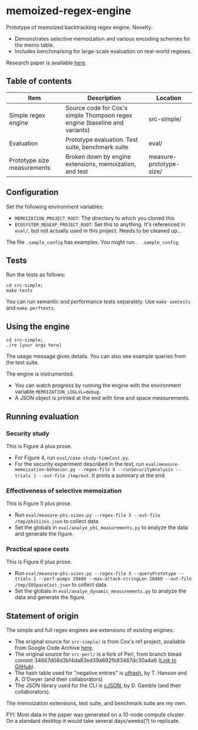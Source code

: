 # memoized-regex-engine

Prototype of memoized backtracking regex engine. Novelty:
- Demonstrates selective memoization and various encoding schemes for the memo table.
- Includes benchmarking for large-scale evaluation on real-world regexes.

Research paper is available [here](https://davisjam.github.io/publications/).

## Table of contents

| Item | Description | Location |
|------|-------------|----------|
| Simple regex engine | Source code for Cox's simple Thompson regex engine (baseline and variants)       | src-simple/ |
| Evaluation          | Prototype evaluation. Test suite, benchmark suite                                | eval/ |
| Prototype size measurements          | Broken down by engine extensions, memoization, and test         | measure-prototype-size/ |

## Configuration

Set the following environment variables:
- `MEMOIZATION_PROJECT_ROOT`: The directory to which you cloned this
- `ECOSYSTEM_REGEXP_PROJECT_ROOT`: Set this to anything. It's referenced in `eval/`, but not actually used in this project. Needs to be cleaned up...

The file `.sample_config` has examples. You might run `. .sample_config`.

## Tests

Run the tests as follows:

```
cd src-simple;
make tests
```

You can run semantic and performance tests separately. Use `make semtests` and `make perftests`.

## Using the engine

```
cd src-simple;
./re [your args here]
```

The usage message gives details. You can also see example queries from the test suite.

The engine is instrumented.
- You can watch progress by running the engine with the environment variable `MEMOIZATION_LOGLVL=debug`.
- A JSON object is printed at the end with time and space measurements.

## Running evaluation

### Security study

This is Figure 4 plus prose.

- For Figure 4, run `eval/case-study-timeCost.py`.
- For the security experiment described in the text, run `eval/measure-memoization-behavior.py --regex-file X --runSecurityAnalysis --trials 1 --out-file /tmp/out`. It prints a summary at the end.

### Effectiveness of selective memoization

This is Figure 5 plus prose.

- Run `eval/measure-phi-sizes.py --regex-file X --out-file /tmp/phiSizes.json` to collect data.
- Set the globals in `eval/analye_phi_measurements.py` to analyze the data and generate the figure.

### Practical space costs

This is Figure 6 plus prose.

- Run `eval/measure-phi-sizes.py --regex-file X --queryPrototype --trials 1 --perf-pumps 20480 --max-attack-stringLen 20480 --out-file /tmp/SOSpaceCost.json` to collect data.
- Set the globals in `eval/analye_dynamic_measurements.py` to analyze the data and generate the figure.

## Statement of origin

The simple and full regex engines are extensions of existing engines.
  - The original source for `src-simple/` is from Cox's re1 project, available from Google Code Archive [here](https://code.google.com/archive/p/re1/).
  - The original source for `src-perl/` is a fork of Perl, from branch blead commit 34667d08d3bf4da83ed39a692fb83467dc30a4a6 ([Link to GitHub](https://github.com/Perl/perl5/commit/34667d08d3bf4da83ed39a692fb83467dc30a4a6)).
  - The hash table used for "negative entries" is [uthash](https://github.com/troydhanson/uthash), by T. Hanson and A. O'Dwyer (and their collaborators)
  - The JSON library used for the CLI is [cJSON](https://github.com/DaveGamble/cJSON), by D. Gamble (and their collaborators).

The memoization extensions, test suite, and benchmark suite are my own.

FYI: Most data in the paper was generated on a 10-node compute cluster. On a standard desktop it would take several days/weeks(?) to replicate.
